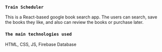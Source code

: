
### `Train Scheduler`

This is a React-based google book search app. The users can search, save the books they like, and also can review the books or purchase later.

### `The main technologies used`

HTML, CSS, JS, Firebase Database
